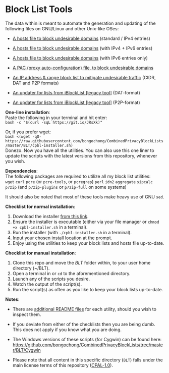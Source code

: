 # Block List Tools
The data within is meant to automate the generation and updating of the following files on GNU/Linux and other Unix-like OSes:  

- [A hosts file to block undesirable domains](https://github.com/bongochong/CombinedPrivacyBlockLists/blob/master/BLT/update-hosts.sh) (standard / IPv4 entries)  

- [A hosts file to block undesirable domains](https://github.com/bongochong/CombinedPrivacyBlockLists/blob/master/BLT/update-hosts-dual.sh) (with IPv4 + IPv6 entries)  

- [A hosts file to block undesirable domains](https://github.com/bongochong/CombinedPrivacyBlockLists/blob/master/BLT/update-hosts-six.sh) (with IPv6 entries only)  

- [A PAC (proxy auto-configuration) file, to block undesirable domains](https://github.com/bongochong/CombinedPrivacyBlockLists/blob/master/BLT/update-pac.sh)  

- [An IP address & range block list to mitigate undesirable traffic](https://github.com/bongochong/CombinedPrivacyBlockLists/blob/master/BLT/update-ipfilt.sh) (CIDR, DAT and P2P formats)  

- [An updater for lists from iBlockList [legacy tool]](https://github.com/bongochong/CombinedPrivacyBlockLists/blob/master/BLT/update-btp2p.sh) (DAT-format)  

- [An updater for lists from iBlockList [legacy tool]](https://github.com/bongochong/CombinedPrivacyBlockLists/blob/master/BLT/update-btp2p.sh) (P2P-format)  

**One-line installation**:  
Paste the following in your terminal and hit enter:  
`bash -c "$(curl -sqL https://git.io/JRsXk)"`  

Or, if you prefer wget:  
`bash <(wget -qO- https://raw.githubusercontent.com/bongochong/CombinedPrivacyBlockLists/master/BLT/cpbl-installer.sh)`  
Donezo. Now you have all the utilities. You can also use this one liner to update the scripts with the latest versions from this repository, whenever you wish.

**Dependencies**:  
The following packages are required to utilize all my block list utilities:  
`wget` `curl` `pcre` (or `pcre-tools`, or `pcregrep`) `perl` `idn2` `aggregate` `sipcalc` `p7zip` (and `p7zip-plugins` or `p7zip-full` on some systems)
  
It should also be noted that most of these tools make heavy use of GNU `sed`.
  
**Checklist for normal installation**:
1. Download the installer [from this link](https://raw.githubusercontent.com/bongochong/CombinedPrivacyBlockLists/master/BLT/cpbl-installer.sh).
2. Ensure the installer is executable (either via your file manager or `chmod +x cpbl-installer.sh` in a terminal).
3. Run the installer (with `./cpbl-installer.sh` in a terminal).
4. Input your chosen install location at the prompt.
5. Enjoy using the utilities to keep your block lists and hosts file up-to-date.
  
**Checklist for manual installation**:
1. Clone this repo and move the *BLT* folder within, to your user home directory (~/BLT).
2. Open a terminal in or `cd` to the aforementioned directory.
3. Launch any of the scripts you desire.
4. Watch the output of the script(s).
5. Run the script(s) as often as you like to keep your block lists up-to-date.  
  
**Notes**:
- There are [additional README files](https://github.com/bongochong/CombinedPrivacyBlockLists/tree/master/BLT/readmes) for each utility, should you wish to inspect them.

- If you deviate from either of the checklists then you are being dumb. This does not apply if you know what you are doing.

- The Windows versions of these scripts (for Cygwin) can be found here: https://github.com/bongochong/CombinedPrivacyBlockLists/tree/master/BLT/Cygwin

- Please note that all content in this specific directory (`BLT`) falls under the main license terms of this repository ([CPAL-1.0](https://github.com/bongochong/CombinedPrivacyBlockLists/blob/master/LICENSE.md)).
